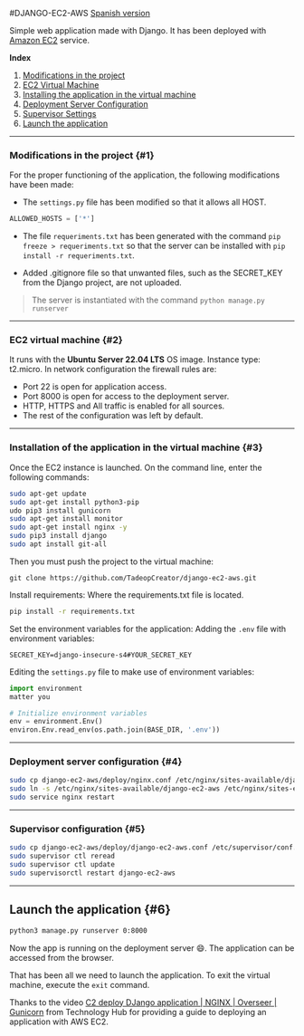 #DJANGO-EC2-AWS
[Spanish version](README_ES.md)

Simple web application made with Django. It has been deployed with
[Amazon EC2](https://aws.amazon.com/es/ec2/?trk=58ace84c-cd27-448f-9f64-ec1187db737b&sc_channel=ps&s_kwcid=AL!4422!3!590500029721!p!!g!!aws%20ec2&ef_id=Cj0KCQjwgO2XBhCaARIsANrW2X07HTO6sZZmFMW5FhTWw29Vto-K4AedH1y96tyUw3d6r0qtAbLrLmkaAtciEALw_wcB:G:s&s_kwcid=AL!4422!3!590500029721!p!!g!!aws%20ec2) service.

**Index**
1. [Modifications in the project](#1)
2. [EC2 Virtual Machine](#2)
3. [Installing the application in the virtual machine](#3)
4. [Deployment Server Configuration](#4)
5. [Supervisor Settings](#5)
6. [Launch the application](#6)

---

### Modifications in the project {#1}

For the proper functioning of the application, the following modifications have been made:
- The `settings.py` file has been modified so that it allows all HOST.

```python
ALLOWED_HOSTS = ['*']
```

- The file `requeriments.txt` has been generated with the command `pip freeze > requeriments.txt` so that the server can be installed with `pip install -r requeriments.txt`.

- Added .gitignore file so that unwanted files, such as the SECRET_KEY from the Django project, are not uploaded.

> The server is instantiated with the command `python manage.py runserver`

---

### EC2 virtual machine {#2}

It runs with the **Ubuntu Server 22.04 LTS** OS image. Instance type: t2.micro.
In network configuration the firewall rules are:
- Port 22 is open for application access.
- Port 8000 is open for access to the deployment server.
- HTTP, HTTPS and All traffic is enabled for all sources.
- The rest of the configuration was left by default.

---

### Installation of the application in the virtual machine {#3}

Once the EC2 instance is launched. On the command line, enter the following commands:

```bash
sudo apt-get update
sudo apt-get install python3-pip
udo pip3 install gunicorn
sudo apt-get install monitor
sudo apt-get install nginx -y
sudo pip3 install django
sudo apt install git-all
```

Then you must push the project to the virtual machine:

`git clone https://github.com/TadeopCreator/django-ec2-aws.git`

Install requirements: Where the requirements.txt file is located.

```bash
pip install -r requirements.txt
```

Set the environment variables for the application:
Adding the `.env` file with environment variables:

`SECRET_KEY=django-insecure-s4#YOUR_SECRET_KEY`

Editing the `settings.py` file to make use of environment variables:

```python
import environment
matter you

# Initialize environment variables
env = environment.Env()
environ.Env.read_env(os.path.join(BASE_DIR, '.env'))
```

---

### Deployment server configuration {#4}

```bash
sudo cp django-ec2-aws/deploy/nginx.conf /etc/nginx/sites-available/django-ec2-aws
sudo ln -s /etc/nginx/sites-available/django-ec2-aws /etc/nginx/sites-enabled/django-ec2-aws
sudo service nginx restart
```

---

### Supervisor configuration {#5}

```bash
sudo cp django-ec2-aws/deploy/django-ec2-aws.conf /etc/supervisor/conf.d/django-ec2-aws.conf
sudo supervisor ctl reread
sudo supervisor ctl update
sudo supervisorctl restart django-ec2-aws
```

---

## Launch the application {#6}

```bash
python3 manage.py runserver 0:8000
```

Now the app is running on the deployment server :smile:. The application can be accessed from the browser.

That has been all we need to launch the application.
To exit the virtual machine, execute the `exit` command.

Thanks to the video [C2 deploy DJango application | NGINX | Overseer | Gunicorn](https://www.youtube.com/watch?v=wIx9c_RjUaA&list=WL&index=6&t=721s)
from Technology Hub for providing a guide to deploying an application with AWS EC2.
